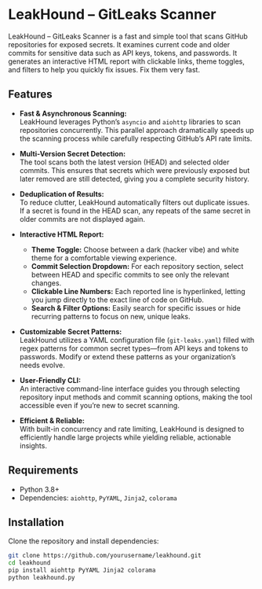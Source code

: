 # LeakHound – GitLeaks Scanner

LeakHound – GitLeaks Scanner is a fast and simple tool that scans GitHub repositories for exposed secrets. It examines current code and older commits for sensitive data such as API keys, tokens, and passwords. It generates an interactive HTML report with clickable links, theme toggles, and filters to help you quickly fix issues. Fix them very fast.

## Features

- **Fast & Asynchronous Scanning:**  
  LeakHound leverages Python’s `asyncio` and `aiohttp` libraries to scan repositories concurrently. This parallel approach dramatically speeds up the scanning process while carefully respecting GitHub’s API rate limits.

- **Multi-Version Secret Detection:**  
  The tool scans both the latest version (HEAD) and selected older commits. This ensures that secrets which were previously exposed but later removed are still detected, giving you a complete security history.

- **Deduplication of Results:**  
  To reduce clutter, LeakHound automatically filters out duplicate issues. If a secret is found in the HEAD scan, any repeats of the same secret in older commits are not displayed again.

- **Interactive HTML Report:**  
  - **Theme Toggle:** Choose between a dark (hacker vibe) and white theme for a comfortable viewing experience.  
  - **Commit Selection Dropdown:** For each repository section, select between HEAD and specific commits to see only the relevant changes.  
  - **Clickable Line Numbers:** Each reported line is hyperlinked, letting you jump directly to the exact line of code on GitHub.  
  - **Search & Filter Options:** Easily search for specific issues or hide recurring patterns to focus on new, unique leaks.

- **Customizable Secret Patterns:**  
  LeakHound utilizes a YAML configuration file (`git-leaks.yaml`) filled with regex patterns for common secret types—from API keys and tokens to passwords. Modify or extend these patterns as your organization’s needs evolve.

- **User-Friendly CLI:**  
  An interactive command-line interface guides you through selecting repository input methods and commit scanning options, making the tool accessible even if you’re new to secret scanning.

- **Efficient & Reliable:**  
  With built-in concurrency and rate limiting, LeakHound is designed to efficiently handle large projects while yielding reliable, actionable insights.
## Requirements

- Python 3.8+
- Dependencies: `aiohttp`, `PyYAML`, `Jinja2`, `colorama`

## Installation

Clone the repository and install dependencies:

```bash
git clone https://github.com/yourusername/leakhound.git
cd leakhound
pip install aiohttp PyYAML Jinja2 colorama
python leakhound.py
